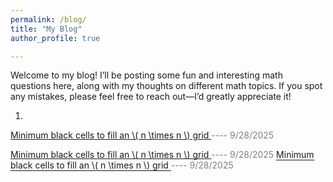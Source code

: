 ```yaml
---
permalink: /blog/
title: "My Blog"
author_profile: true

---
```


<script>
  window.MathJax = {
    tex: {
      inlineMath: [['$', '$'], ['\\(', '\\)']],
      displayMath: [['$$','$$'], ['\\[','\\]']]
    }
  };
</script>

<script src="https://cdn.jsdelivr.net/npm/mathjax@3/es5/tex-mml-chtml.js" async></script>
Welcome to my blog! I’ll be posting some fun and interesting math questions here, along with my thoughts on different math topics. If you spot any mistakes, please feel free to reach out—I’d greatly appreciate it!

1. <a href="/blog/minimum_black_cells/">
  Minimum black cells to fill an \\( n \times n \\) grid
</a>   <span style="color: gray;"> ---- 9/28/2025</span>

<a href="/blog/minimum_black_cells/" style="text-decoration-skip-ink: none;">
  Minimum black cells to fill an \( n \times n \) grid
</a>
<span style="color: gray;"> ---- 9/28/2025</span>

<a href="/blog/minimum_black_cells/" style="text-decoration: none; border-bottom: 1px solid;">
  Minimum black cells to fill an \( n \times n \) grid
</a>
<span style="color: gray;"> ---- 9/28/2025</span>







